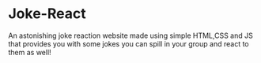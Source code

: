 # Joke-React
An astonishing joke reaction website made using simple HTML,CSS and JS that provides you with some jokes you can spill in your group and react to them as well!
